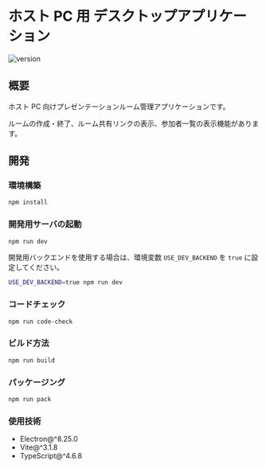 # ホスト PC 用 デスクトップアプリケーション

![version](https://img.shields.io/badge/version-1.1.0__SNAPSHOT-blue.svg)

## 概要

ホスト PC 向けプレゼンテーションルーム管理アプリケーションです。

ルームの作成・終了、ルーム共有リンクの表示、参加者一覧の表示機能があります。

## 開発

### 環境構築

```sh
npm install
```

### 開発用サーバの起動

```sh
npm run dev
```

開発用バックエンドを使用する場合は、環境変数 `USE_DEV_BACKEND` を `true` に設定してください。

```sh
USE_DEV_BACKEND=true npm run dev
```

### コードチェック

```sh
npm run code-check
```

### ビルド方法

```sh
npm run build
```

### パッケージング

```sh
npm run pack
```

### 使用技術

- Electron@^8.25.0
- Vite@^3.1.8
- TypeScript@^4.6.8
